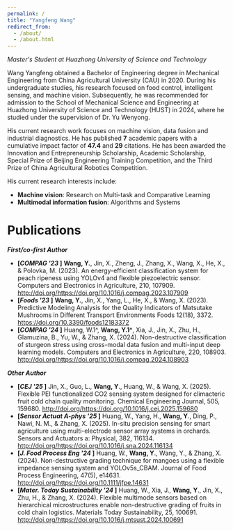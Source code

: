 ```yaml
---
permalink: /
title: "Yangfeng Wang"
redirect_from: 
  - /about/
  - /about.html
---
```



_Master's Student at Huazhong University of Science and Technology_

Wang Yangfeng obtained a Bachelor of Engineering degree in Mechanical Engineering from China Agricultural University (CAU) in 2020. During his undergraduate studies, his research focused on food control, intelligent sensing, and machine vision. Subsequently, he was recommended for admission to the School of Mechanical Science and Engineering at Huazhong University of Science and Technology (HUST) in 2024, where he studied under the supervision of Dr. Yu Wenyong.

His current research work focuses on machine vision, data fusion and industrial diagnostics. He has published **7** academic papers with a cumulative impact factor of **47.4** and **29** citations. He has been awarded the Innovation and Entrepreneurship Scholarship, Academic Scholarship, Special Prize of Beijing Engineering Training Competition, and the Third Prize of China Agricultural Robotics Competition.

His current research interests include:
* **Machine vision**: Research on Multi-task and Comparative Learning
* **Multimodal information fusion**: Algorithms and Systems




Publications
======

**_First/co-first Author_**

* **[_COMPAG '23_ ]** **Wang, Y.**, Jin, X., Zheng, J., Zhang, X., Wang, X., He, X., & Polovka, M. (2023). An energy-efficient classification system for peach ripeness using YOLOv4 and flexible piezoelectric sensor. Computers and Electronics in Agriculture, 210, 107909. http://doi.org/https://doi.org/10.1016/j.compag.2023.107909
* **[_Foods '23_ ]** **Wang, Y.**, Jin, X., Yang, L., He, X., & Wang, X. (2023). Predictive Modeling Analysis for the Quality Indicators of Matsutake Mushrooms in Different Transport Environments Foods 12(18), 3372. https://doi.org/10.3390/foods12183372
* **[_COMPAG '24_ ]** Huang, W.1^, **Wang, Y.1^**, Xia, J., Jin, X., Zhu, H., Glamuzina, B., Yu, W., & Zhang, X. (2024). Non-destructive classification of sturgeon stress using cross-modal data fusion and multi-input deep learning models. Computers and Electronics in Agriculture, 220, 108903. http://doi.org/https://doi.org/10.1016/j.compag.2024.108903

**_Other Author_**

* **[_CEJ '25_ ]** Jin, X., Guo, L., **Wang, Y**., Huang, W., & Wang, X. (2025). Flexible PEI functionalized CO2 sensing system designed for climacteric fruit cold chain quality monitoring. Chemical Engineering Journal, 505, 159680. http://doi.org/https://doi.org/10.1016/j.cej.2025.159680
* **[_Sensor Actuat A-phys '25_ ]** Huang, W., Yang, H., **Wang, Y**., Ding, P., Nawi, N. M., & Zhang, X. (2025). In-situ precision sensing for smart agriculture using multi-electrode sensor array systems in orchards. Sensors and Actuators a: Physical, 382, 116134. http://doi.org/https://doi.org/10.1016/j.sna.2024.116134
* **[_J. Food Process Eng '24_ ]** Huang, W., **Wang, Y**., Wang, Y., & Zhang, X. (2024). Non-destructive grading technique for mangoes using a flexible impedance sensing system and YOLOv5s_CBAM. Journal of Food Process Engineering, 47(5), e14631. http://doi.org/https://doi.org/10.1111/jfpe.14631
* **[_Mater. Today Sustainability '24_ ]** Huang, W., Xia, J., **Wang, Y**., Jin, X., Zhu, H., & Zhang, X. (2024). Flexible multimode sensors based on hierarchical microstructures enable non-destructive grading of fruits in cold chain logistics. Materials Today Sustainability, 25, 100691. http://doi.org/https://doi.org/10.1016/j.mtsust.2024.100691
